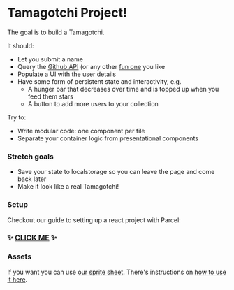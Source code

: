 # Tamagotchi Project!

The goal is to build a Tamagotchi.



It should:

- Let you submit a name
- Query the [Github API](https://developer.github.com/v3/) (or any other [fun one](https://www.potterapi.com/) you like
- Populate a UI with the user details
- Have some form of persistent state and interactivity, e.g.
  - A hunger bar that decreases over time and is topped up when you feed them stars
  - A button to add more users to your collection

Try to:

- Write modular code: one component per file
- Separate your container logic from presentational components

### Stretch goals

- Save your state to localstorage so you can leave the page and come back later
- Make it look like a real Tamagotchi!

### Setup
Checkout our guide to setting up a react project with Parcel:
### :sparkles: [CLICK ME](./parcel-setup.md) :sparkles:

### Assets
If you want you can use [our sprite sheet](./tamagotchi.png). There's instructions on [how to use it here](https://gamedevelopment.tutsplus.com/tutorials/an-introduction-to-spritesheet-animation--gamedev-13099).